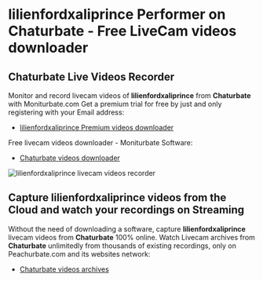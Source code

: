 # lilienfordxaliprince Performer on Chaturbate - Free LiveCam videos downloader

## Chaturbate Live Videos Recorder

Monitor and record livecam videos of **lilienfordxaliprince** from **Chaturbate** with Moniturbate.com
Get a premium trial for free by just and only registering with your Email address:
* [lilienfordxaliprince Premium videos downloader](https://moniturbate.com/request-demo-licence-key.html)

Free livecam videos downloader - Moniturbate Software:
* [Chaturbate videos downloader](https://moniturbate.com/moniturbate-download-software.html)

![lilienfordxaliprince livecam videos recorder](https://peachurnet.com/templates/moniturbate-software.png)


## Capture lilienfordxaliprince videos from the Cloud and watch your recordings on Streaming

Without the need of downloading a software, capture **lilienfordxaliprince** livecam videos from **Chaturbate** 100% online.
Watch Livecam archives from **Chaturbate** unlimitedly from thousands of existing recordings, only on Peachurbate.com and its websites network:
* [Chaturbate videos archives](https://peachurnet.com/)